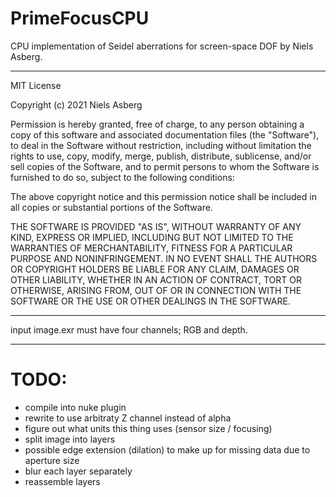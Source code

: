 # PrimeFocusCPU
CPU implementation of Seidel aberrations for screen-space DOF by Niels Asberg.

-----

MIT License

Copyright (c) 2021 Niels Asberg

Permission is hereby granted, free of charge, to any person obtaining a copy
of this software and associated documentation files (the "Software"), to deal
in the Software without restriction, including without limitation the rights
to use, copy, modify, merge, publish, distribute, sublicense, and/or sell
copies of the Software, and to permit persons to whom the Software is
furnished to do so, subject to the following conditions:

The above copyright notice and this permission notice shall be included in all
copies or substantial portions of the Software.

THE SOFTWARE IS PROVIDED "AS IS", WITHOUT WARRANTY OF ANY KIND, EXPRESS OR
IMPLIED, INCLUDING BUT NOT LIMITED TO THE WARRANTIES OF MERCHANTABILITY,
FITNESS FOR A PARTICULAR PURPOSE AND NONINFRINGEMENT. IN NO EVENT SHALL THE
AUTHORS OR COPYRIGHT HOLDERS BE LIABLE FOR ANY CLAIM, DAMAGES OR OTHER
LIABILITY, WHETHER IN AN ACTION OF CONTRACT, TORT OR OTHERWISE, ARISING FROM,
OUT OF OR IN CONNECTION WITH THE SOFTWARE OR THE USE OR OTHER DEALINGS IN THE
SOFTWARE.

-----

input image.exr must have four channels; RGB and depth.

-----

# TODO:

- compile into nuke plugin
- rewrite to use arbitraty Z channel instead of alpha
- figure out what units this thing uses (sensor size / focusing)
- split image into layers
- possible edge extension (dilation) to make up for missing data due to aperture size
- blur each layer separately
- reassemble layers